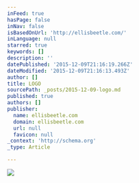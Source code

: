 ```yaml
---
inFeed: true
hasPage: false
inNav: false
isBasedOnUrl: 'http://ellisbeetle.com/'
inLanguage: null
starred: true
keywords: []
description: ''
datePublished: '2015-12-09T21:16:19.266Z'
dateModified: '2015-12-09T21:16:13.493Z'
author: []
title: LOGO
sourcePath: _posts/2015-12-09-logo.md
published: true
authors: []
publisher:
  name: ellisbeetle.com
  domain: ellisbeetle.com
  url: null
  favicon: null
_context: 'http://schema.org'
_type: Article

---
```

![](https://the-grid-user-content.s3-us-west-2.amazonaws.com/8d4c182f-82b4-4964-b7a9-9ea6fad04df1.png)